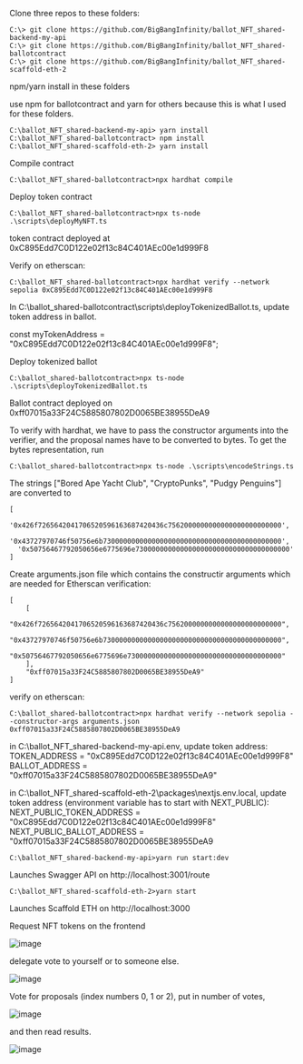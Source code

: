 Clone three repos to these folders:

```
C:\> git clone https://github.com/BigBangInfinity/ballot_NFT_shared-backend-my-api
C:\> git clone https://github.com/BigBangInfinity/ballot_NFT_shared-ballotcontract
C:\> git clone https://github.com/BigBangInfinity/ballot_NFT_shared-scaffold-eth-2
```

npm/yarn install in these folders

use npm for ballotcontract and yarn for others because this is what I used for these folders.

```
C:\ballot_NFT_shared-backend-my-api> yarn install
C:\ballot_NFT_shared-ballotcontract> npm install
C:\ballot_NFT_shared-scaffold-eth-2> yarn install
```

Compile contract
```
C:\ballot_NFT_shared-ballotcontract>npx hardhat compile 
```

Deploy token contract
```
C:\ballot_NFT_shared-ballotcontract>npx ts-node .\scripts\deployMyNFT.ts
```

token contract deployed at 0xC895Edd7C0D122e02f13c84C401AEc00e1d999F8

Verify on etherscan:

```
C:\ballot_NFT_shared-ballotcontract>npx hardhat verify --network sepolia 0xC895Edd7C0D122e02f13c84C401AEc00e1d999F8
```



In  C:\ballot_shared-ballotcontract\scripts\deployTokenizedBallot.ts,
update token address in ballot.

const myTokenAddress = "0xC895Edd7C0D122e02f13c84C401AEc00e1d999F8";


Deploy tokenized ballot
```
C:\ballot_shared-ballotcontract>npx ts-node .\scripts\deployTokenizedBallot.ts
```
Ballot contract deployed on 0xff07015a33F24C5885807802D0065BE38955DeA9

To verify with hardhat, we have to pass the constructor arguments into the verifier, and the proposal names have to be converted to bytes.
To get the bytes representation, run 
```
C:\ballot_shared-ballotcontract>npx ts-node .\scripts\encodeStrings.ts 
```
The strings ["Bored Ape Yacht Club", "CryptoPunks", "Pudgy Penguins"] are converted to 
```
[
  '0x426f7265642041706520596163687420436c7562000000000000000000000000',
  '0x43727970746f50756e6b73000000000000000000000000000000000000000000',
  '0x50756467792050656e6775696e73000000000000000000000000000000000000'
]
```
Create arguments.json file which contains the constructir arguments which are needed for Etherscan verification:
```
[
    [
        "0x426f7265642041706520596163687420436c7562000000000000000000000000",
        "0x43727970746f50756e6b73000000000000000000000000000000000000000000",
        "0x50756467792050656e6775696e73000000000000000000000000000000000000"
    ],
    "0xff07015a33F24C5885807802D0065BE38955DeA9"
]
```

verify on etherscan:

```
C:\ballot_shared-ballotcontract>npx hardhat verify --network sepolia --constructor-args arguments.json 0xff07015a33F24C5885807802D0065BE38955DeA9 
```



in C:\ballot_NFT_shared-backend-my-api\.env, update token address:
TOKEN_ADDRESS = "0xC895Edd7C0D122e02f13c84C401AEc00e1d999F8"
BALLOT_ADDRESS = "0xff07015a33F24C5885807802D0065BE38955DeA9"

in C:\ballot_NFT_shared-scaffold-eth-2\packages\nextjs\.env.local, update token address (environment variable has to start with NEXT_PUBLIC):
NEXT_PUBLIC_TOKEN_ADDRESS = "0xC895Edd7C0D122e02f13c84C401AEc00e1d999F8"
NEXT_PUBLIC_BALLOT_ADDRESS =  "0xff07015a33F24C5885807802D0065BE38955DeA9

```
C:\ballot_NFT_shared-backend-my-api>yarn run start:dev
```      

Launches Swagger API on 
http://localhost:3001/route

```
C:\ballot_NFT_shared-scaffold-eth-2>yarn start
```

Launches Scaffold ETH on 
http://localhost:3000

Request NFT tokens on the frontend

![image](https://github.com/BigBangInfinity/ballot_NFT_shared-main/assets/37957341/d91f2fb6-fba9-42a3-b9c5-f2d6c2b143c7)



delegate vote to yourself or to someone else.

![image](https://github.com/BigBangInfinity/ballot_NFT_shared-main/assets/37957341/670e87db-e29b-46e0-aba1-88af1b135370)



Vote for proposals (index numbers 0, 1 or 2), 
put in number of votes,

![image](https://github.com/BigBangInfinity/ballot_NFT_shared-main/assets/37957341/e9af84a4-5a89-45e1-8796-b3726514f6dd)



and then read results.


![image](https://github.com/BigBangInfinity/ballot_NFT_shared-main/assets/37957341/e55e1284-109c-48c0-871c-fe731e962e0f)
